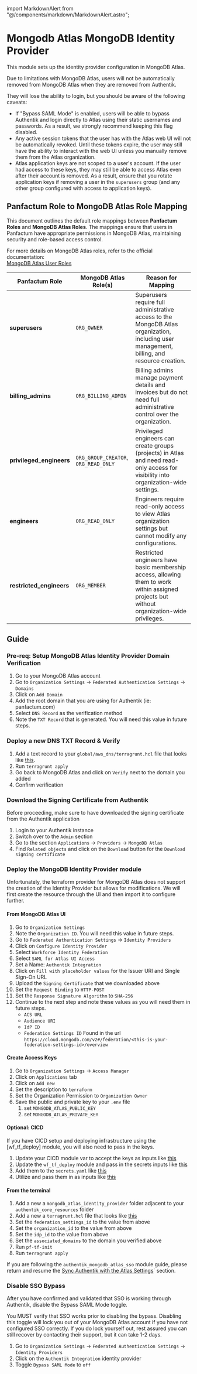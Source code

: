 import MarkdownAlert from "@/components/markdown/MarkdownAlert.astro";

# Mongodb Atlas MongoDB Identity Provider

This module sets up the identity provider configuration in MongoDB Atlas.

<MarkdownAlert severity="warning">
  Due to limitations with MongoDB Atlas, users will not be automatically removed from MongoDB Atlas when they are removed from Authentik.

  They will lose the ability to login, but you should be aware of the following caveats:

  - If "Bypass SAML Mode" is enabled, users will be able to bypass Authentik and login directly to Atlas using their static usernames and passwords. As a result, we strongly recommend keeping this flag disabled.
  - Any active session tokens that the user has with the Atlas web UI will not be automatically revoked. Until these tokens expire, the user may still have the ability to interact with the web UI unless you manually remove them from the Atlas organization.
  - Atlas application keys are not scoped to a user's account. If the user had access to these keys, they may still be able to access Atlas even after their account is removed. As a result, ensure that you rotate application keys if removing a user in the `superusers` group (and any other group configured with access to application keys).
</MarkdownAlert>

## Panfactum Role to MongoDB Atlas Role Mapping

This document outlines the default role mappings between **Panfactum Roles** and **MongoDB Atlas Roles**. The mappings ensure that users in Panfactum have appropriate permissions in MongoDB Atlas, maintaining security and role-based access control.

For more details on MongoDB Atlas roles, refer to the official documentation:  
[MongoDB Atlas User Roles](https://www.mongodb.com/docs/atlas/reference/user-roles/)

| **Panfactum Role**          | **MongoDB Atlas Role(s)**              | **Reason for Mapping** |
|-----------------------------|----------------------------------------|------------------------|
| **superusers**              | `ORG_OWNER`                            | Superusers require full administrative access to the MongoDB Atlas organization, including user management, billing, and resource creation. |
| **billing_admins**          | `ORG_BILLING_ADMIN`                    | Billing admins manage payment details and invoices but do not need full administrative control over the organization. |
| **privileged_engineers**    | `ORG_GROUP_CREATOR`, `ORG_READ_ONLY`   | Privileged engineers can create groups (projects) in Atlas and need read-only access for visibility into organization-wide settings. |
| **engineers**               | `ORG_READ_ONLY`                        | Engineers require read-only access to view Atlas organization settings but cannot modify any configurations. |
| **restricted_engineers**    | `ORG_MEMBER`                           | Restricted engineers have basic membership access, allowing them to work within assigned projects but without organization-wide privileges. |


## Guide

### Pre-req: Setup MongoDB Atlas Identity Provider Domain Verification

1. Go to your MongoDB Atlas account
2. Go to `Organization Settings` -> `Federated Authentication Settings` -> `Domains`
3. Click on `Add Domain`
4. Add the root domain that you are using for Authentik (ie: panfactum.com)
5. Select `DNS Record` as the verification method
6. Note the `TXT Record` that is generated. You will need this value in future steps.

### Deploy a new DNS TXT Record & Verify

1. Add a text record to your `global/aws_dns/terragrunt.hcl` file that looks like [this](https://github.com/Panfactum/stack/blob/__PANFACTUM_VERSION_MAIN__/packages/reference/environments/production/global/aws_dns_records/terragrunt.hcl).
2. Run `terragrunt apply`
3. Go back to MongoDB Atlas and click on `Verify` next to the domain you added
4. Confirm verification

### Download the Signing Certificate from Authentik

Before proceeding, make sure to have downloaded the signing certificate from the Authentik application
1. Login to your Authentik instance
2. Switch over to the `Admin` section
3. Go to the section `Applications` -> `Providers` -> `MongoDB Atlas`
4. Find `Related objects` and click on the `Download` button for the `Download signing certificate`

### Deploy the MongoDB Identity Provider module

Unfortunately, the terraform provider for MongoDB Atlas does not support the creation of the Identity Provider but allows for modifications. 
We will first create the resource through the UI and then import it to configure further.

#### From MongoDB Atlas UI
1. Go to `Organization Settings`
2. Note the `Organization ID`. You will need this value in future steps.
3. Go to `Federated Authentication Settings` -> `Identity Providers`
4. Click on `Configure Identity Provider`
5. Select `Workforce Identity Federation`
6. Select `SAML for Atlas UI Access`
7. Set a Name: `Authentik Integration`
8. Click on `Fill with placeholder values` for the Issuer URI and Single Sign-On URL
9. Upload the `Signing Certificate` that we downloaded above
10. Set the `Request Binding` to `HTTP-POST`
11. Set the `Response Signature Algorithm` to `SHA-256`
12. Continue to the next step and note these values as you will need them in future steps.
    * `ACS URL`
    * `Audience URI`
    * `IdP ID`
    * `Federation Settings ID` Found in the url `https://cloud.mongodb.com/v2#/federation/<this-is-your-federation-settings-id>/overview`

#### Create Access Keys
1. Go to `Organization Settings` -> `Access Manager`
2. Click on `Applications` tab
3. Click on `Add new`
4. Set the description to `terraform`
5. Set the Organization Permission to `Organization Owner`
6. Save the public and private key to your `.env` file
   1. set `MONGODB_ATLAS_PUBLIC_KEY`
   2. set `MONGODB_ATLAS_PRIVATE_KEY`

#### Optional: CICD
If you have CICD setup and deploying infrastructure using the [wf_tf_deploy] module, you will also need to pass in the keys. 

1. Update your CICD module var to accept the keys as inputs like [this](https://github.com/Panfactum/stack/blob/__PANFACTUM_VERSION_MAIN__/packages/reference/infrastructure/demo-cicd/vars.tf)
2. Update the `wf_tf_deploy` module and pass in the secrets inputs like [this](https://github.com/Panfactum/stack/blob/__PANFACTUM_VERSION_MAIN__/packages/reference/infrastructure/demo-cicd/tf_deploy.tf)
3. Add them to the `secrets.yaml` like [this](https://github.com/Panfactum/stack/blob/__PANFACTUM_VERSION_MAIN__/packages/reference/environments/production/us-east-2/demo-cicd/secrets.yaml)
4. Utilize and pass them in as inputs like [this](https://github.com/Panfactum/stack/blob/__PANFACTUM_VERSION_MAIN__/packages/reference/environments/production/us-east-2/demo-cicd/terragrunt.hcl)


#### From the terminal
1. Add a new a `mongodb_atlas_identity_provider` folder adjacent to your `authentik_core_resources` folder
2. Add a new a `terragrunt.hcl` file that looks like [this](https://github.com/Panfactum/stack/blob/__PANFACTUM_VERSION_MAIN__/packages/reference/environments/production/us-east-2/mongodb_atlas_identity_provider/terragrunt.hcl)
3. Set the `federation_settings_id` to the value from above 
4. Set the `organization_id` to the value from above
5. Set the `idp_id` to the value from above
6. Set the `associated_domains` to the domain you verified above
7. Run `pf-tf-init`
8. Run `terragrunt apply`

If you are following the `authentik_mongodb_atlas_sso` module guide, please return and resume the [Sync Authentik with the Atlas Settings](https://github.com/Panfactum/stack/blob/__PANFACTUM_VERSION_MAIN__/packages/reference/infrastructure-modules/direct/authentik/authentik_mongodb_atlas_sso)` section. 

### Disable SSO Bypass

After you have confirmed and validated that SSO is working through Authentik, disable the Bypass SAML Mode toggle.

<MarkdownAlert severity="warning">
  You MUST verify that SSO works prior to disabling the bypass. 
  Disabling this toggle will lock you out of your MongoDB Atlas account if you have not configured SSO correctly.
  If you do lock yourself out, rest assured you can still recover by contacting their support, but it can take 1-2 days.
</MarkdownAlert>

1. Go to `Organization Settings` -> `Federated Authentication Settings` -> `Identity Providers`
2. Click on the `Authentik Integration` identity provider
3. Toggle `Bypass SAML Mode` to `off`